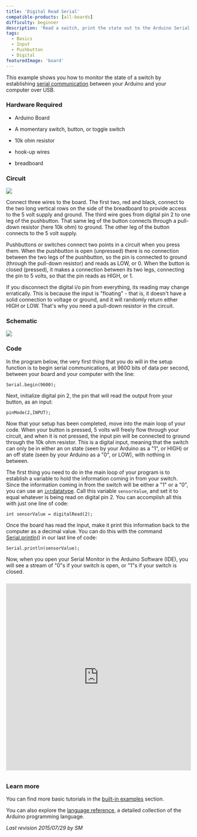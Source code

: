 ```yaml
---
title: 'Digital Read Serial'
compatible-products: [all-boards]
difficulty: beginner
description: 'Read a switch, print the state out to the Arduino Serial Monitor.'
tags: 
  - Basics
  - Input
  - Pushbutton
  - Digital
featuredImage: 'board'
---
```


This example shows you how to monitor the state of a switch by establishing [serial communication](https://www.arduino.cc/en/Reference/Serial) between your Arduino and your computer over USB.

### Hardware Required

- Arduino Board

- A momentary switch, button, or toggle switch

- 10k ohm resistor

- hook-up wires

- breadboard

### Circuit

![](assets/circuit.png)


Connect three wires to the board. The first two, red and black, connect to the two long vertical rows on the side of the breadboard to provide access to the 5 volt supply and ground. The third wire goes from digital pin 2 to one leg of the pushbutton. That same leg of the button connects through a pull-down resistor (here 10k ohm) to ground. The other leg of the button connects to the 5 volt supply.

Pushbuttons or switches connect two points in a circuit when you press them. When the pushbutton is open (unpressed) there is no connection between the two legs of the pushbutton, so the pin is connected to ground (through the pull-down resistor) and reads as LOW, or 0. When the button is closed (pressed), it makes a connection between its two legs, connecting the pin to 5 volts, so that the pin reads as HIGH, or 1.

If you disconnect the digital i/o pin from everything, its reading may change erratically. This is because the input is "floating" - that is, it doesn't have a solid connection to voltage or ground, and it will randomly return either HIGH or LOW. That's why you need a pull-down resistor in the circuit.

### Schematic

![](assets/schematic.png)

### Code

In the program below, the very first thing that you do will in the setup function is to begin serial communications, at 9600 bits of data per second, between your board and your computer with the line:

`Serial.begin(9600);`

Next, initialize digital pin 2, the pin that will read the output from your button, as an input:

`pinMode(2,INPUT);`

Now that your setup has been completed, move into the main loop of your code. When your button is pressed, 5 volts will freely flow through your circuit, and when it is not pressed, the input pin will be connected to ground through the 10k ohm resistor. This is a digital input, meaning that the switch can only be in either an on state (seen by your Arduino as a "1", or HIGH)  or an off state (seen by your Arduino as a "0", or LOW), with nothing in between.

The first thing you need to do in the main loop of your program is to establish a variable to hold the information coming in from your switch. Since the information coming in from the switch will be either a "1" or a "0",  you can use an [`int`datatype](https://www.arduino.cc/reference/en/language/variables/data-types/int/). Call this variable `sensorValue`, and set it to equal whatever is being read on digital pin 2. You can accomplish all this with just one line of code:

`int sensorValue = digitalRead(2);`

Once the board has read the input, make it print this information back to the computer as a decimal value. You can do this with the command [Serial.println](https://www.arduino.cc/en/Serial/Println)()  in our last line of code:

`Serial.println(sensorValue);`

Now, when you open your Serial Monitor in the Arduino Software (IDE), you will see a stream of "0"s if your switch is open, or "1"s if your switch is closed.

<iframe src='https://create.arduino.cc/example/builtin/01.Basics%5CDigitalReadSerial/DigitalReadSerial/preview?embed&snippet' style='height:510px;width:100%;margin:10px 0' frameborder='0'></iframe>

### Learn more

You can find more basic tutorials in the [built-in examples](/built-in-examples) section.

You can also explore the [language reference](https://www.arduino.cc/reference/en/), a detailed collection of the Arduino programming language.

*Last revision 2015/07/29 by SM*

